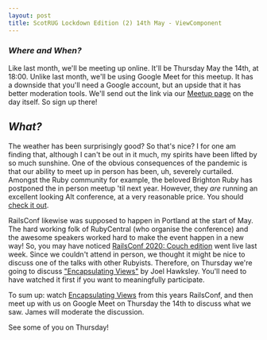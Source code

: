 ```yaml
---
layout: post
title: ScotRUG Lockdown Edition (2) 14th May - ViewComponent
---
```


### *Where and When?*
Like last month, we'll be meeting up online. It'll be Thursday May the 14th, at 18:00. Unlike last month, we'll be using Google Meet for this meetup. It has a downside that you'll need a Google account, but an upside that it has better moderation tools. We'll send out the link via our [Meetup page](https://www.meetup.com/scotrug/events/270531994/) on the day itself. So sign up there!

## *What?*
The weather has been surprisingly good? So that's nice? I for one am finding that, although I can't be out in it much, my spirits have been lifted by so much sunshine. One of the obvious consequences of the pandemic is that our ability to meet up in person has been, uh, severely curtailed. Amongst the Ruby community for example, the beloved Brighton Ruby has postponed the in person meetup 'til next year. However, they _are_ running an excellent looking Alt conference, at a very reasonable price. You should [check it out](https://alt.brightonruby.com/).

RailsConf likewise was supposed to happen in Portland at the start of May. The hard working folk of RubyCentral (who organise the conference) and the awesome speakers worked hard to make the event happen in a new way! So, you may have noticed [RailsConf 2020: Couch edition](https://railsconf.com/) went live last week. Since we couldn't attend in person, we thought it might be nice to discuss one of the talks with other Rubyists. Therefore, on Thursday we're going to discuss ["Encapsulating Views"](https://railsconf.com/2020/video/joel-hawksley-encapsulating-views) by Joel Hawksley. You'll need to have watched it first if you want to meaningfully participate.

To sum up: watch [Encapsulating Views](https://railsconf.com/2020/video/joel-hawksley-encapsulating-views) from this years RailsConf, and then meet up with us on Google Meet on Thursday the 14th to discuss what we saw. James will moderate the discussion.

See some of you on Thursday!
